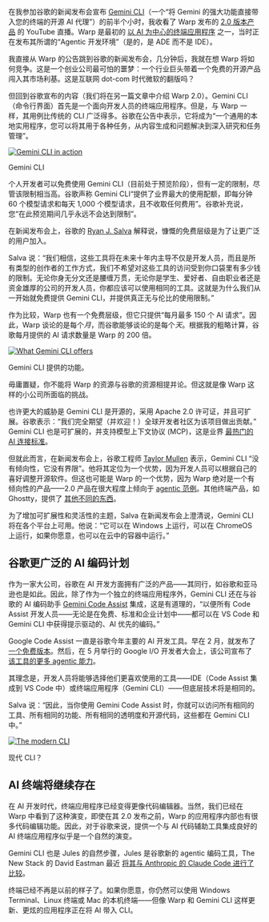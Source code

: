 在我参加谷歌的新闻发布会宣布 [Gemini CLI](https://github.com/google-gemini/gemini-cli)（一个“将 Gemini 的强大功能直接带入您的终端的开源 AI 代理”）的前半个小时，我收看了 Warp 发布的 [2.0 版本产品](https://www.warp.dev/blog/reimagining-coding-agentic-development-environment) 的 YouTube 直播。Warp 是最初的 [以 AI 为中心的终端应用程序](https://thenewstack.io/warp-launches-ai-first-native-terminal-app-for-windows/) 之一，当时正在发布其所谓的“Agentic 开发环境”（是的，是 ADE 而不是 IDE）。

我直接从 Warp 的公告跳到谷歌的新闻发布会，几分钟后，我就在想 Warp 将如何竞争。这是一个创业公司最可怕的噩梦：一个行业巨头带着一个免费的开源产品闯入其市场利基。这是互联网 dot-com 时代微软的翻版吗？

但回到谷歌宣布的内容（我们将在另一篇文章中介绍 Warp 2.0）。Gemini CLI（命令行界面）首先是一个面向开发人员的终端应用程序。但是，与 Warp 一样，其用例比传统的 CLI 广泛得多。谷歌在公告中表示，它将成为“一个通用的本地实用程序，您可以将其用于各种任务，从内容生成和问题解决到深入研究和任务管理”。

[![Gemini CLI in action](https://cdn.thenewstack.io/media/2025/06/d8a71eab-gemini-cli-app.jpg)](https://cdn.thenewstack.io/media/2025/06/d8a71eab-gemini-cli-app.jpg)

Gemini CLI

个人开发者可以免费使用 Gemini CLI（目前处于预览阶段），但有一定的限制，尽管该限制相当高。谷歌声称 Gemini CLI“提供了业界最大的使用配额，即每分钟 60 个模型请求和每天 1,000 个模型请求，且不收取任何费用”。谷歌补充说，您“在此预览期间几乎永远不会达到限制”。

在新闻发布会上，谷歌的 [Ryan J. Salva](https://www.linkedin.com/in/ryanjsalva/) 解释说，慷慨的免费层级是为了让更广泛的用户加入。

Salva 说：“我们相信，这些工具将在未来十年内主导不仅是开发人员，而且是所有类型的创作者的工作方式，我们不希望对这些工具的访问受到你口袋里有多少钱的限制。无论你身无分文还是腰缠万贯，无论你是学生、爱好者、自由职业者还是资金雄厚的公司的开发人员，你都应该可以使用相同的工具。这就是为什么我们从一开始就免费提供 Gemini CLI，并提供真正无与伦比的使用限制。”

作为比较，Warp 也有一个免费层级，但它只提供“每月最多 150 个 AI 请求”。因此，Warp 谈论的是每个*月*，而谷歌能够谈论的是每个*天*。根据我的粗略计算，谷歌每月提供的 AI 请求数量是 Warp 的 200 倍。

[![What Gemini CLI offers](https://cdn.thenewstack.io/media/2025/06/0ef0fe11-gemini-cli-infographic.png)](https://cdn.thenewstack.io/media/2025/06/0ef0fe11-gemini-cli-infographic.png)

Gemini CLI 提供的功能。

毋庸置疑，你不能将 Warp 的资源与谷歌的资源相提并论。但这就是像 Warp 这样的小公司所面临的挑战。

也许更大的威胁是 Gemini CLI 是开源的，采用 Apache 2.0 许可证，并且可扩展。谷歌表示：“我们完全期望（并欢迎！）全球开发者社区为该项目做出贡献。” Gemini CLI 也是可扩展的，并支持模型上下文协议 (MCP)，这是业界 [最热门的 AI 连接标准](https://thenewstack.io/mcp-the-missing-link-between-ai-agents-and-apis/)。

但就此而言，在新闻发布会上，谷歌工程师 [Taylor Mullen](https://www.linkedin.com/in/ntaylormullen/) 表示，Gemini CLI “没有倾向性，它没有界限”。他将其定位为一个优势，因为开发人员可以根据自己的喜好调整开源软件。但这也可能是 Warp 的一个优势，因为 Warp 绝对是一个有倾向性的产品——2.0 产品在很大程度上倾向于 [agentic 范例](https://thenewstack.io/llama-stack-released-to-help-developers-build-agentic-apps/)。其他终端产品，如 Ghostty，提供了 [其他不同的东西](https://thenewstack.io/warp-vs-ghostty-which-terminal-app-meets-your-dev-needs/)。

为了增加可扩展性和灵活性的主题，Salva 在新闻发布会上澄清说，Gemini CLI 将在各个平台上可用。他说：“它可以在 Windows 上运行，可以在 ChromeOS 上运行，如果你愿意，也可以在云中的容器中运行。”

## 谷歌更广泛的 AI 编码计划

作为一家大公司，谷歌在 AI 开发方面拥有广泛的产品——其同行，如谷歌和亚马逊也是如此。因此，除了作为一个独立的终端应用程序外，Gemini CLI 还在与谷歌的 AI 编码助手 [Gemini Code Assist](https://thenewstack.io/inside-gemini-code-assist-googles-copilot-alternative/) 集成，这是有道理的，“以便所有 Code Assist 开发人员——无论是在免费、标准和企业计划中——都可以在 VS Code 和 Gemini CLI 中获得提示驱动的、AI 优先的编码。”

Google Code Assist 一直是谷歌今年主要的 AI 开发工具。早在 2 月，就发布了 [一个免费版本](https://thenewstack.io/google-ai-coding-tool-now-free-with-90x-copilots-output/)。然后，在 5 月举行的 Google I/O 开发者大会上，该公司宣布了 [该工具的更多 agentic 能力](https://thenewstack.io/inside-gemini-code-assist-googles-copilot-alternative/)。

其理念是，开发人员将能够选择他们更喜欢使用的工具——IDE（Code Assist 集成到 VS Code 中）或终端应用程序（Gemini CLI）——但底层技术将是相同的。

Salva 说：“因此，当你使用 Gemini Code Assist 时，你就可以访问所有相同的工具、所有相同的功能、所有相同的透明度和开源代码，这些都在 Gemini CLI 中。”

[![The modern CLI](https://cdn.thenewstack.io/media/2025/06/ab73b510-gemini-cli-2.jpg)](https://cdn.thenewstack.io/media/2025/06/ab73b510-gemini-cli-2.jpg)

现代 CLI？

## AI 终端将继续存在

在 AI 开发时代，终端应用程序已经变得更像代码编辑器。当然，我们已经在 Warp 中看到了这种演变，即使在其 2.0 发布之前，Warp 的应用程序内部也有很多代码编辑功能。因此，对于谷歌来说，提供一个与 AI 代码辅助工具集成良好的 AI 终端应用程序似乎是一个自然的演变。

Gemini CLI 也是 Jules 的自然步骤，Jules 是谷歌新的 agentic 编码工具，The New Stack 的 David Eastman 最近 [将其与 Anthropic 的 Claude Code 进行了比较](https://thenewstack.io/agentic-coding-how-googles-jules-compares-to-claude-code/)。

终端已经不再是以前的样子了。如果你愿意，你仍然可以使用 Windows Terminal、Linux 终端或 Mac 的本机终端——但像 Warp 和 Gemini CLI 这样更新、更炫的应用程序正在将 AI 带入 CLI。
